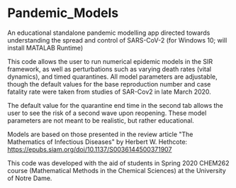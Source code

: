 # Pandemic_Models
An educational standalone pandemic modelling app directed towards understanding the spread and control of SARS-CoV-2 (for Windows 10; will
install MATALAB Runtime)

This code allows the user to run numerical epidemic models in the SIR framework, as well as perturbations such as varying death rates (vital 
dynamics), and timed quarantines. All model parameters are adjustable, though the default values for the base reproduction number and case fatality rate were taken from studies of SAR-Cov2 in late March 2020.

The default value for the quarantine end time in the second tab allows the user to see the risk of a second wave upon reopening. These model parameters are not meant to be realistic, but rather educational.

Models are based on those presented in the review article "The Mathematics of Infectious Diseases" by Herbert W. Hethcote: https://epubs.siam.org/doi/10.1137/S0036144500371907

This code was developed with the aid of students in Spring 2020 CHEM262 course (Mathematical Methods in the Chemical Sciences) at the 
University of Notre Dame. 
